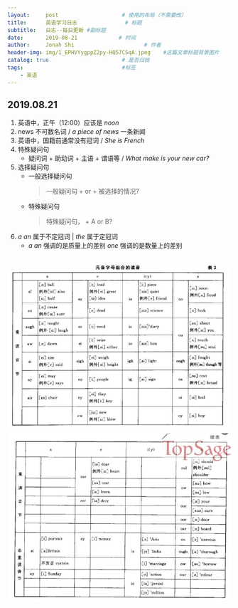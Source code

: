 ```yaml
---
layout:     post                    # 使用的布局（不需要改）
title:      英语学习日志               # 标题 
subtitle:   日志--每日更新 #副标题
date:       2019-08-21             # 时间
author:     Jonah Shi                      # 作者
header-img: img/1_EPHVYygppZ2py-HQ57CSqA.jpeg    #这篇文章标题背景图片
catalog: true                       # 是否归档
tags:                               #标签
    - 英语
---
```


## 2019.08.21
1. 英语中，正午（12:00）应该是 *noon*
2. news 不可数名词 / *a piece of news* 一条新闻
3. 英语中，国籍前通常没有冠词 / *She is French*
4. 特殊疑问句
    * 疑问词 + 助动词 + 主语 + 谓语等 / *What make is your new car?*
5. 选择疑问句
    * 一般选择疑问句
        > 一般疑问句 + or + 被选择的情况?
    * 特殊疑问句
        > 特殊疑问句， + A or B?
6. *a an* 属于不定冠词 | *the* 属于定冠词
    * *a an* 强调的是质量上的差别 *one* 强调的是数量上的差别
    <br/>
![aoran](img/../../img/Screenshot&#32;from&#32;2019-08-21&#32;20-09-15.png)
![aoran2](../img/Screenshot&#32;from&#32;2019-08-21&#32;20-10-50.png)

